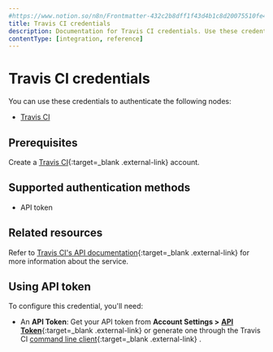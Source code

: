 ```yaml
---
#https://www.notion.so/n8n/Frontmatter-432c2b8dff1f43d4b1c8d20075510fe4
title: Travis CI credentials
description: Documentation for Travis CI credentials. Use these credentials to authenticate Travis CI in n8n, a workflow automation platform.
contentType: [integration, reference]
---
```


# Travis CI credentials

You can use these credentials to authenticate the following nodes:

- [Travis CI](/integrations/builtin/app-nodes/n8n-nodes-base.travisci/)

## Prerequisites

Create a [Travis CI](https://travis-ci.org/){:target=_blank .external-link} account.

## Supported authentication methods

- API token

## Related resources

Refer to [Travis CI's API documentation](https://docs.travis-ci.com/user/developer/){:target=_blank .external-link} for more information about the service.

## Using API token

To configure this credential, you'll need:

- An **API Token**: Get your API token from **Account Settings >** [**API Token**](https://packagecloud.io/api_token){:target=_blank .external-link} or generate one through the Travis CI [command line client](https://github.com/travis-ci/travis.rb#installation){:target=_blank .external-link} .

